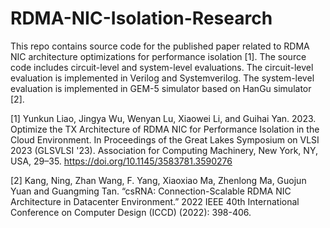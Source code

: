 # RDMA-NIC-Isolation-Research

This repo contains source code for the published paper related to RDMA NIC architecture optimizations for performance isolation [1]. The source code includes circuit-level and system-level evaluations. The circuit-level evaluation is implemented in Verilog and Systemverilog. The system-level evaluation is implemented in GEM-5 simulator based on HanGu simulator [2].

[1] Yunkun Liao, Jingya Wu, Wenyan Lu, Xiaowei Li, and Guihai Yan. 2023. Optimize the TX Architecture of RDMA NIC for Performance Isolation in the Cloud Environment. In Proceedings of the Great Lakes Symposium on VLSI 2023 (GLSVLSI '23). Association for Computing Machinery, New York, NY, USA, 29–35. https://doi.org/10.1145/3583781.3590276

[2] Kang, Ning, Zhan Wang, F. Yang, Xiaoxiao Ma, Zhenlong Ma, Guojun Yuan and Guangming Tan. “csRNA: Connection-Scalable RDMA NIC Architecture in Datacenter Environment.” 2022 IEEE 40th International Conference on Computer Design (ICCD) (2022): 398-406.
